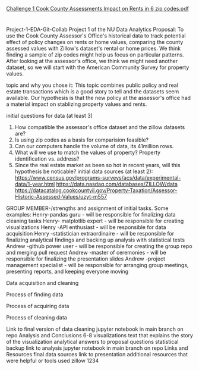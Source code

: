 [Challenge 1 Cook County Assessments Impact on Rents in 6 zip codes.pdf](https://github.com/ASwigart/Project-1-EDA-Git-Collab/files/9305305/Challenge.1.Cook.County.Assessments.Impact.on.Rents.in.6.zip.codes.pdf)
#

Project-1-EDA-Git-Collab
Project 1 of the NU Data Analytics
Proposal: To use the Cook County Assessor's Office's historical data to track potential effect of policy changes on rents or home values, comparing the county assessed values with Zillow's dataset's rental or home prices. We think finding a sample of zip codes might help us focus on particular patterns. After looking at the assessor's office, we think we might need another dataset, so we will start with the American Community Survey for property values.

topic and why you chose it: This topic combines public policy and real estate transactions which is a good story to tell and the datasets seem available. Our hypothesis is that the new policy at the assessor's office had a material impact on stablizing property values and rents.

initial questions for data (at least 3)
  1. How compatible the assessor's office dataset and the zillow datasets are?
  2. Is using zip codes as a basis for comparision feasible?
  3. Can our computers handle the volume of data, its 41million rows.
  4. What will we use to match the values of property? Property identification vs. address?
  5. Since the real estate market as been so hot in recent years, will this hypothesis be noticable?
initial data sources (at least 2): 
  https://www.census.gov/programs-surveys/acs/data/experimental-data/1-year.html
  https://data.nasdaq.com/databases/ZILLOW/data
  https://datacatalog.cookcountyil.gov/Property-Taxation/Assessor-Historic-Assessed-Values/uzyt-m557

GROUP MEMBER-/strengths and assignment of initial tasks. Some examples: 
  Henry-pandas guru - will be responsible for finalizing data cleaning tasks
  Henry- matplotlib  expert - will be responsible for creating visualizations
  Henry -API enthusiast - will be responsible for data acquisition
  Henry -statistician extraordinaire - will be responsible for finalizing analytical findings and backing up analysis with statistical tests
  Andrew -github power user - will be responsible for creating the group repo and merging pull request
  Andrew -master of ceremonies - will be responsible for finalizing the presentation slides
  Andrew -project management specialist - will be responsible for arranging group meetings, presenting reports, and keeping everyone moving

Data acquisition and cleaning

Process of finding data

Process of acquiring data

Process of cleaning data

Link to final version of data cleaning jupyter notebook in main branch on repo
Analysis and Conclusions
6-8 visualizations
text that explains the story of the visualization 
analytical answers to proposal questions
statistical backup 
link to analysis jupyter notebook in main branch on repo
Links and Resources
final data sources
link to presentation
additional resources that were helpful or tools used
zillow 1234
